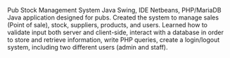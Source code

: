 Pub Stock Management System 
Java Swing, IDE Netbeans, PHP/MariaDB
Java application designed for pubs. Created the system to manage sales (Point of sale), stock, suppliers, products, and users. Learned how to validate input both server and client-side, interact with a database in order to store and retrieve information, write PHP queries, create a login/logout system, including two different users (admin and staff).
